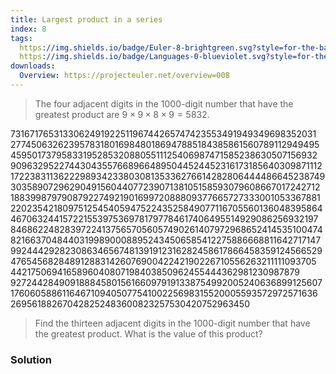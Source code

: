```yaml
---
title: Largest product in a series
index: 8
tags:
  https://img.shields.io/badge/Euler-8-brightgreen.svg?style=for-the-badge: https://projecteuler.net/problem=8
  https://img.shields.io/badge/Languages-0-blueviolet.svg?style=for-the-badge:
downloads:
  Overview: https://projecteuler.net/overview=008
---
```


> The four adjacent digits in the 1000-digit number that have the greatest
> product are $9 \times 9 \times 8 \times 9 = 5832$.
>
73167​17653​13306​24919​22511​96744​26574​74235​53491​94934​96983​52031​27745​06326​23957​83180​16984​80186​94788​51843​85861​56078​91129​49495​45950​17379​58331​95285​32088​05511​12540​69874​71585​23863​05071​56932​90963​29522​74430​43557​66896​64895​04452​44523​16173​18564​03098​71112​17223​83113​62229​89342​33803​08135​33627​66142​82806​44448​66452​38749​30358​90729​62904​91560​44077​23907​13810​51585​93079​60866​70172​42712​18839​98797​90879​22749​21901​69972​08880​93776​65727​33300​10533​67881​22023​54218​09751​25454​05947​52243​52584​90771​16705​56013​60483​95864​46706​32441​57221​55397​53697​81797​78461​74064​95514​92908​62569​32197​84686​22482​83972​24137​56570​56057​49026​14079​72968​65241​45351​00474​82166​37048​44031​99890​00889​52434​50658​54122​75886​66881​16427​17147​99244​42928​23086​34656​74813​91912​31628​24586​17866​45835​91245​66529​47654​56828​48912​88314​26076​90042​24219​02267​10556​26321​11110​93705​44217​50694​16589​60408​07198​40385​09624​55444​36298​12309​87879​92724​42849​09188​84580​15616​60979​19133​87549​92005​24063​68991​25607​17606​05886​11646​71094​05077​54100​22569​83155​20005​59357​29725​71636​26956​18826​70428​25248​36008​23257​53042​07529​63450​
>
> Find the thirteen adjacent digits in the 1000-digit number that have the
> greatest product. What is the value of this product?

### Solution
